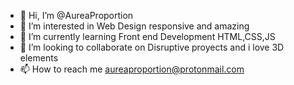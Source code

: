 - 👋 Hi, I’m @AureaProportion
- 👀 I’m interested in Web Design responsive and amazing
- 🌱 I’m currently learning Front end Development HTML,CSS,JS
- 💞️ I’m looking to collaborate on Disruptive proyects and i love 3D elements
- 📫 How to reach me aureaproportion@protonmail.com

<!---
AureaProportion/AureaProportion is a ✨ special ✨ repository because its `README.md` (this file) appears on your GitHub profile.
You can click the Preview link to take a look at your changes.
--->
